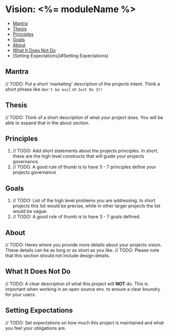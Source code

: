 # Vision: <%= moduleName %>

- [Mantra](#mantra)
- [Thesis](#thesis)
- [Principles](#principles)
- [Goals](#goals)
- [About](#about)
- [What It Does Not Do](#what-it-does-not-do)
- [Setting Expectations](#Setting Expectations)

## Mantra
// TODO: Put a short 'marketing' description of the projects intent. Think a short phrase like ```don't be evil``` or ```Just Do It!```

## Thesis
// TODO: Think of a short description of what your project does. You will be able to expand that in the about section.

## Principles
1. // TODO: Add short statements about the projects principles. In short, these are the high level constructs that will guide your projects governance.
2. // TODO. A good rule of thumb is to have 3 - 7 principles define your projects governance

## Goals
1. // TODO: List of the high level problems you are addressing. In short projects this list would be precise, while in other larger projects the list would be vague.
2. // TODO: A good rule of thumb is to have 3 - 7 goals defined.

## About
// TODO: Heres where you provide more details about your projects vision. These details can be as long or as short as you like.
// TODO: Please note that this section should not include design details.

## What It Does Not Do
// TODO: A clear description of what this project will **NOT** do. This is important when working in an open source env. to ensure a clear boundry for your users.

## Setting Expectations
// TODO: Set expectations on how much this project is maintained and what you feel your obligations are.